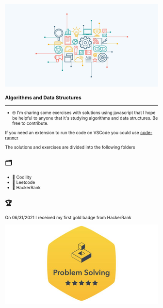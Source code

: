 ![Screenshot](algo-data.jpg)

### Algorithms and Data Structures

---

- 🤓 I'm sharing some exercises with solutions using javascript that I hope be helpful to anyone that it's studying algorithms and data structures. Be free to contribute.

If you need an extension to run the code on VSCode you could use <a href='https://marketplace.visualstudio.com/items?itemName=formulahendry.code-runner'> code-runner </a>

The solutions and exercises are divided into the following folders

## 🗂

- 📁 Codility
- 📁 Leetcode
- 📁 HackerRank

## 🏆

On 06/31/2021 I received my first gold badge from HackerRank

![Screenshot](hackerrank.jpg)
